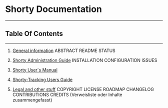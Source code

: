 # Shorty Documentation
-----

## Table Of Contents
-----

 1. [General information](intro.md)
  ABSTRACT README STATUS 

 2. [Shorty Administration Guide](shorty_admin.md)
  INSTALLATION CONFIGURATION ISSUES 
 
 3. [Shorty User´s Manual](shorty_user.md)
 
 4. [Shorty-Tracking Users Guide](shorty-tracking.md)
 
 5. [Legal and other stuff](legal.md)
  COPYRIGHT LICENSE ROADMAP CHANGELOG CONTRIBUTIONS CREDITS 
  (Verweisliste oder Inhalte zusammengefasst)

